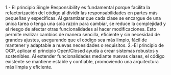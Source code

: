 1.- El principio Single Responsibility es fundamental porque facilita la refactorización del código al dividir las responsabilidades en partes más pequeñas y específicas. 
Al garantizar que cada clase se encargue de una única tarea o tenga una sola razón para cambiar, se reduce la complejidad y el riesgo de afectar otras funcionalidades al hacer modificaciones. 
Esto permite realizar cambios de manera sencilla, eficiente y sin necesidad de grandes ajustes, asegurando que el código sea más limpio, fácil de mantener y adaptable a nuevas necesidades o requisitos.
2.-El principio de OCP, aplicar el principio Open/Closed ayuda a crear sistemas robustos y sostenibles. Al extender funcionalidades mediante nuevas clases, el código existente se mantiene estable y confiable, promoviendo una arquitectura más limpia y eficiente.
